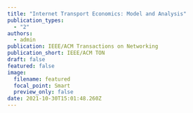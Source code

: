 ```yaml
---
title: "Internet Transport Economics: Model and Analysis"
publication_types:
  - "2"
authors:
  - admin
publication: IEEE/ACM Transactions on Networking
publication_short: IEEE/ACM TON
draft: false
featured: false
image:
  filename: featured
  focal_point: Smart
  preview_only: false
date: 2021-10-30T15:01:48.260Z
---
```

